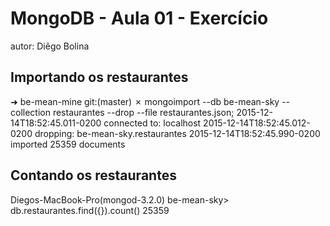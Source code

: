 # MongoDB - Aula 01 - Exercício
autor: Diêgo Bolina

## Importando os restaurantes
➜  be-mean-mine git:(master) ✗ mongoimport --db be-mean-sky  --collection restaurantes --drop --file restaurantes.json;
2015-12-14T18:52:45.011-0200    connected to: localhost
2015-12-14T18:52:45.012-0200    dropping: be-mean-sky.restaurantes
2015-12-14T18:52:45.990-0200    imported 25359 documents

## Contando os restaurantes

Diegos-MacBook-Pro(mongod-3.2.0) be-mean-sky> db.restaurantes.find({}).count()
25359